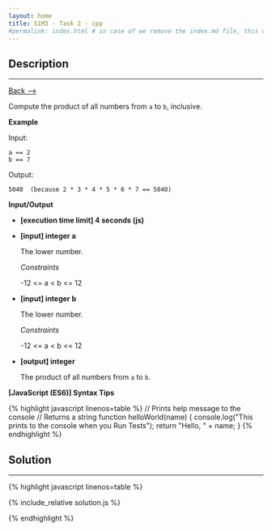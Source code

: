 ```yaml
---
layout: home
title: S1M3 - Task 2 - cpp
#permalink: index.html # in case of we remove the index.md file, this doc will be the index page
---
```


<div class="row">
<div class="columnStmt" markdown="1">

##  Description
------

[Back --> ](../README.md)


Compute the product of all numbers from `a` to `b`, inclusive.

**Example**

Input:
```
a == 2
b == 7
```
Output:
```
5040  (because 2 * 3 * 4 * 5 * 6 * 7 == 5040)
```

**Input/Output**

* **[execution time limit] 4 seconds (js)**

* **[input] integer a**

    The lower number.

    *Constraints*

    -12 <= a < b <= 12

* **[input] integer b**

    The lower number.

    *Constraints*

    -12 <= a < b <= 12

* **[output] integer**

    The product of all numbers from `a` to `b`.

**[JavaScript (ES6)] Syntax Tips**

{% highlight javascript linenos=table %}
// Prints help message to the console
// Returns a string
function helloWorld(name) {
    console.log("This prints to the console when you Run Tests");
    return "Hello, " + name;
}
{% endhighlight %}

</div>
<div class="columnSol" markdown="1">

## Solution
------

{% highlight javascript linenos=table %}

{% include_relative solution.js %}

{% endhighlight %}

</div>
</div>